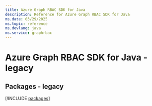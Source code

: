 ```yaml
---
title: Azure Graph RBAC SDK for Java
description: Reference for Azure Graph RBAC SDK for Java
ms.date: 03/29/2025
ms.topic: reference
ms.devlang: java
ms.service: graphrbac
---
```

# Azure Graph RBAC SDK for Java - legacy
## Packages - legacy
[!INCLUDE [packages](graph-rbac-index.md)]